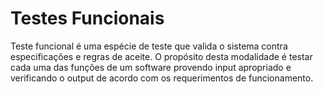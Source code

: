 # **Testes Funcionais**

Teste funcional é uma espécie de teste que valida o sistema contra especificações e regras de aceite.
O propósito desta modalidade é testar cada uma das funções de um software provendo input apropriado e verificando o output de acordo com os requerimentos de funcionamento.